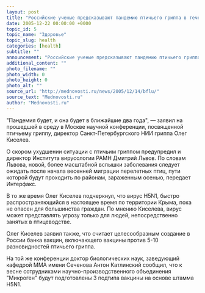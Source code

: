 ```yaml
---
layout: post
title: "Российские ученые предсказывают пандемию птичьего гриппа в течение ближайших двух лет"
date: 2005-12-22 00:00:00 +0000
topic_id: 5
topic_name: "Здоровье"
topic_slug: health
categories: [health]
subtitle: ""
announcement: "Российские ученые предсказывают пандемию птичьего гриппа в течение ближайших двух лет, сообщает РИА \"Новости \"."
additional_content: ""
photo_filename: ""
photo_width: 0
photo_height: 0
photo_alt: ""
source_url: "http://mednovosti.ru/news/2005/12/14/bflu/"
source_text: "Mednovosti.ru"
author: "Mednovosti.ru"
---
```

"Пандемия будет, и она будет в ближайшие два года", &mdash; заявил на прошедшей в среду в Москве научной конференции, посвященной птичьему гриппу, директор Санкт-Петербургского НИИ гриппа Олег Киселев.

О скором ухудшении ситуации с птичьим гриппом предупредил и директор Института вирусологии РАМН Дмитрий Львов. По словам Львова, новой, более масштабной вспышки заболевания следует ожидать после начала весенней миграции перелетных птиц, пути которой будут проходить по районам, зараженным осенью, передает Интерфакс.

В то же время Олег Киселев подчеркнул, что вирус H5N1, быстро распространяющийся в настоящее время по территории Крыма, пока не опасен для большинства граждан. По мнению Киселева, вирус может представлять угрозу только для людей, непосредственно занятых в птицеводстве.

Олег Киселев заявил также, что считает целесообразным создание в России банка вакцин, включающего вакцины против 5-10 разновидностей птичьего гриппа.

На той же конференции доктор биологических наук, заведующий кафедрой ММА имени Сеченова Антон Катлинский сообщил, что к весне сотрудниками научно-производственного объединения "Микроген" будут подготовлены 3 подтипа вакцины на основе штамма H5N1.
